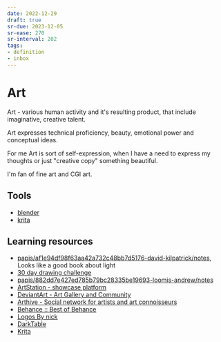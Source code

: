 ```yaml
---
date: 2022-12-29
draft: true
sr-due: 2023-12-05
sr-ease: 270
sr-interval: 202
tags:
- definition
- inbox
---
```


# Art

Art - various human activity and it's resulting product, that include
imaginative, creative talent.

Art expresses technical proficiency, beauty, emotional power and conceptual
ideas.

For me Art is sort of self-expression, when I have a need to express my thoughts
or just "creative copy" something beautiful.

I'm fan of fine art and CGI art.

## Tools


- [blender](./blender.md)
- [krita](./krita.md)

## Learning resources


- [papis/af1e94df98f63aa42a732c48bb7d5176-david-kilpatrick/notes](./papis/af1e94df98f63aa42a732c48bb7d5176-david-kilpatrick/notes.md), Looks like a good book about light
- [30 day drawing challenge](./30%20day%20drawing%20challenge.md)
- [papis/882dd7e427ed785b79bc28335be19693-loomis-andrew/notes](./papis/882dd7e427ed785b79bc28335be19693-loomis-andrew/notes.md)
- [ArtStation - showcase platform](https://www.artstation.com/)
- [DeviantArt - Art Gallery and Community](https://www.deviantart.com/)
- [Arthive - Social network for artists and art connoisseurs](https://arthive.com/)
- [Behance :: Best of Behance](https://www.behance.net/)
- [Logos By nick](https://logosbynick.teachable.com/courses/500184/lectures/9191446)
- [DarkTable](https://www.youtube.com/playlist?list=PLlYWvzmJQTrRq7JrYdD7k3-8-v-uHnhK_)
- [Krita](https://www.youtube.com/playlist?list=PLhqJJNjsQ7KE3FLHIE31UgmLdcqsZfXTw)